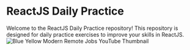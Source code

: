 # ReactJS Daily Practice
Welcome to the ReactJS Daily Practice repository! This repository is designed for daily practice exercises to improve your skills in ReactJS.
![Blue Yellow Modern Remote Jobs YouTube Thumbnail](https://github.com/Dhananjaywarade/reactjs-practice-daily/assets/98320131/5975f4ac-2bcc-42bd-b2cc-c43a244bc50c)
